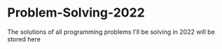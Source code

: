 # Problem-Solving-2022
The solutions of all programming problems I'll be solving in 2022 will be stored here
